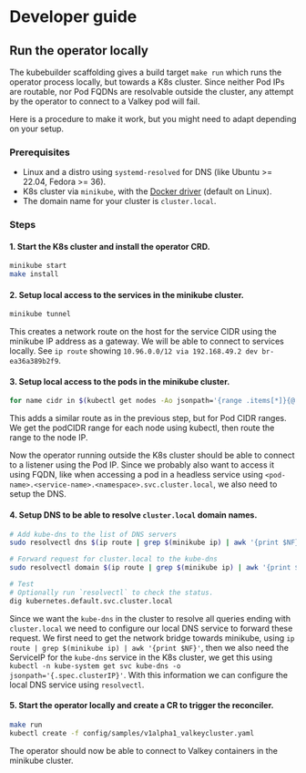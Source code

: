 # Developer guide

## Run the operator locally

The kubebuilder scaffolding gives a build target `make run` which runs the operator process locally, but towards a K8s cluster.
Since neither Pod IPs are routable, nor Pod FQDNs are resolvable outside the cluster, any attempt by the operator to connect to a Valkey pod will fail.

Here is a procedure to make it work, but you might need to adapt depending on your setup.

### Prerequisites

* Linux and a distro using `systemd-resolved` for DNS (like Ubuntu >= 22.04, Fedora >= 36).
* K8s cluster via `minikube`, with the [Docker driver](https://minikube.sigs.k8s.io/docs/drivers/docker/) (default on Linux).
* The domain name for your cluster is `cluster.local`.

### Steps

#### 1. Start the K8s cluster and install the operator CRD.

```bash
minikube start
make install
```

#### 2. Setup local access to the services in the minikube cluster.

```bash
minikube tunnel
```

This creates a network route on the host for the service CIDR using the minikube IP address as a gateway.
We will be able to connect to services locally.
See `ip route` showing `10.96.0.0/12 via 192.168.49.2 dev br-ea36a389b2f9`.

#### 3. Setup local access to the pods in the minikube cluster.

```bash
for name cidr in $(kubectl get nodes -Ao jsonpath='{range .items[*]}{@.metadata.name}{" "}{@.spec.podCIDR}{"\n"}{end}'); do echo sudo ip route add $cidr via $(minikube ip -n $name); done
```

This adds a similar route as in the previous step, but for Pod CIDR ranges.
We get the podCIDR range for each node using kubectl, then route the range to the node IP.

Now the operator running outside the K8s cluster should be able to connect to a listener using the Pod IP.
Since we probably also want to access it using FQDN, like when accessing a pod in a headless service using
`<pod-name>.<service-name>.<namespace>.svc.cluster.local`, we also need to setup the DNS.


#### 4. Setup DNS to be able to resolve `cluster.local` domain names.

```bash
# Add kube-dns to the list of DNS servers
sudo resolvectl dns $(ip route | grep $(minikube ip) | awk '{print $NF}' | uniq) $(kubectl -n kube-system get svc kube-dns -o jsonpath='{.spec.clusterIP}')

# Forward request for cluster.local to the kube-dns
sudo resolvectl domain $(ip route | grep $(minikube ip) | awk '{print $NF}' | uniq) cluster.local

# Test
# Optionally run `resolvectl` to check the status.
dig kubernetes.default.svc.cluster.local
```

Since we want the `kube-dns` in the cluster to resolve all queries ending with `cluster.local` we need to
configure our local DNS service to forward these request.
We first need to get the network bridge towards minikube, using `ip route | grep $(minikube ip) | awk '{print $NF}'`,
then we also need the ServiceIP for the `kube-dns` service in the K8s cluster,
we get this using `kubectl -n kube-system get svc kube-dns -o jsonpath='{.spec.clusterIP}'`.
With this information we can configure the local DNS service using `resolvectl`.

#### 5. Start the operator locally and create a CR to trigger the reconciler.

```bash
make run
kubectl create -f config/samples/v1alpha1_valkeycluster.yaml
```

The operator should now be able to connect to Valkey containers in the minikube cluster.
